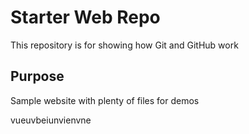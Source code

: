 # Starter Web Repo

This repository is for showing how Git and GitHub work

## Purpose

Sample website with plenty of files for demos



vueuvbeiunvienvne